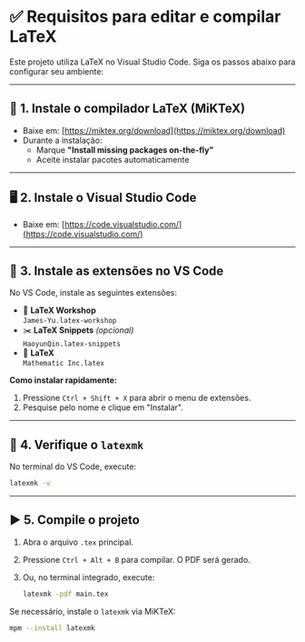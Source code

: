 # ✅ Requisitos para editar e compilar LaTeX

Este projeto utiliza LaTeX no Visual Studio Code. Siga os passos abaixo para configurar seu ambiente:

---

## 🧱 1. Instale o compilador LaTeX (MiKTeX)

- Baixe em: [https://miktex.org/download](https://miktex.org/download)
- Durante a instalação:
  - Marque **"Install missing packages on-the-fly"**
  - Aceite instalar pacotes automaticamente

---

## 🖥️ 2. Instale o Visual Studio Code

- Baixe em: [https://code.visualstudio.com/](https://code.visualstudio.com/)

---

## 🔌 3. Instale as extensões no VS Code

No VS Code, instale as seguintes extensões:

- 🧪 **LaTeX Workshop**  
  `James-Yu.latex-workshop`
- ✂️ **LaTeX Snippets** *(opcional)*  
  `HaoyunQin.latex-snippets`
- 📂 **LaTeX**  
  `Mathematic Inc.latex`

**Como instalar rapidamente:**

1. Pressione `Ctrl + Shift + X` para abrir o menu de extensões.
2. Pesquise pelo nome e clique em "Instalar".

---

## 🧪 4. Verifique o `latexmk`

No terminal do VS Code, execute:

```bash
latexmk -v
```

---

## ▶️ 5. Compile o projeto

1. Abra o arquivo `.tex` principal.
2. Pressione `Ctrl + Alt + B` para compilar. O PDF será gerado.
3. Ou, no terminal integrado, execute:

   ```bash
   latexmk -pdf main.tex
   ```

Se necessário, instale o `latexmk` via MiKTeX:

```bash
mpm --install latexmk
```
